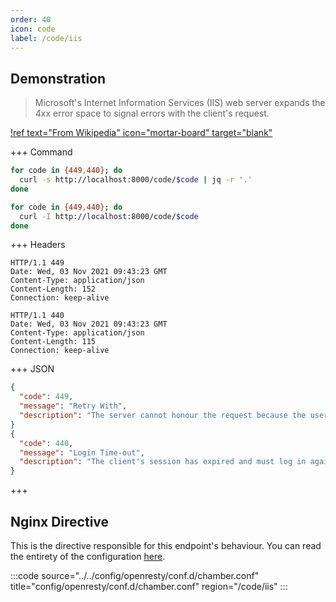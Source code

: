 ```yaml
---
order: 40
icon: code
label: /code/iis
---
```


## Demonstration

> Microsoft's Internet Information Services (IIS) web server expands the 4xx error space to signal errors with the client's request.

[!ref text="From Wikipedia" icon="mortar-board" target="blank"](https://en.wikipedia.org/wiki/List_of_HTTP_status_codes)

+++ Command
```bash # Respond with JSON:
for code in {449,440}; do 
  curl -s http://localhost:8000/code/$code | jq -r '.'
done
```
```bash # Respond with headers:
for code in {449,440}; do 
  curl -I http://localhost:8000/code/$code
done
```
+++ Headers
``` #
HTTP/1.1 449 
Date: Wed, 03 Nov 2021 09:43:23 GMT
Content-Type: application/json
Content-Length: 152
Connection: keep-alive

HTTP/1.1 440 
Date: Wed, 03 Nov 2021 09:43:23 GMT
Content-Type: application/json
Content-Length: 115
Connection: keep-alive
```
+++ JSON
```json # Various response bodies:
{
  "code": 449,
  "message": "Retry With",
  "description": "The server cannot honour the request because the user has not provided the required information."
}
{
  "code": 440,
  "message": "Login Time-out",
  "description": "The client's session has expired and must log in again."
}
```
+++ 

## Nginx Directive

This is the directive responsible for this endpoint's behaviour. You can read the entirety of the configuration [here](https://github.com/wilhelm-murdoch/chamber/blob/main/config/openresty/conf.d/chamber.conf).

:::code source="../../config/openresty/conf.d/chamber.conf" title="config/openresty/conf.d/chamber.conf" region="/code/iis" :::